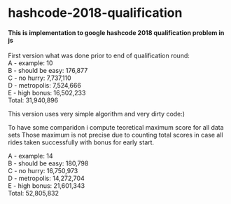 # hashcode-2018-qualification

#### This is implementation to google hashcode 2018 qualification problem in js

First version what was done prior to end of qualification round:  
A - example: 10  
B - should be easy: 176,877  
C - no hurry: 7,737,110  
D - metropolis: 7,524,666  
E - high bonus: 16,502,233  
Total: 31,940,896  

This version uses very simple algorithm and very dirty code:)

To have some comparidon i compute teoretical maximum score for all data sets
Those maximum is not precise due to counting total scores in case all rides taken successfully with bonus for early start.

A - example: 14  
B - should be easy: 180,798  
C - no hurry: 16,750,973  
D - metropolis: 14,272,704  
E - high bonus: 21,601,343  
Total: 52,805,832  
